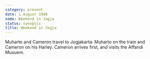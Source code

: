 ```yaml
---
category: present
date: 1 August 1988
name: Weekend in Jogja
status: synopsis
title: Weekend in Jogja
---
```

Muharto and Cameron travel to Jogjakarta: Muharto on the train and Cameron on his Harley. Cameron arrives first, and visits the Affandi Musuem.
